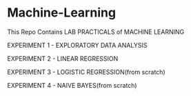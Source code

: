 # Machine-Learning
This Repo Contains LAB PRACTICALS of MACHINE LEARNING

EXPERIMENT 1 - EXPLORATORY DATA ANALYSIS



EXPERIMENT 2 - LINEAR REGRESSION



EXPERIMENT 3 - LOGISTIC REGRESSION(from scratch)



EXPERIMENT 4 - NAIVE BAYES(from scratch)
